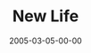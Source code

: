 ---
layout: message
category: message
series: "The Life"
title: "New Life"
date: 2005-03-05-00-00
message_id: 130
sc-permalink-url: "http://soundcloud.com/crdschurch/new-life"
audio: "http://s3.amazonaws.com/crossroads-media/messages/audio/The_Life_02_03-05-05_New_Life.mp3"
audio-duration: "33:33"
tag: 
 - freedom
 - gospel
 - jesus
 - the-life
 - tome
 - bible
explicit: false
---